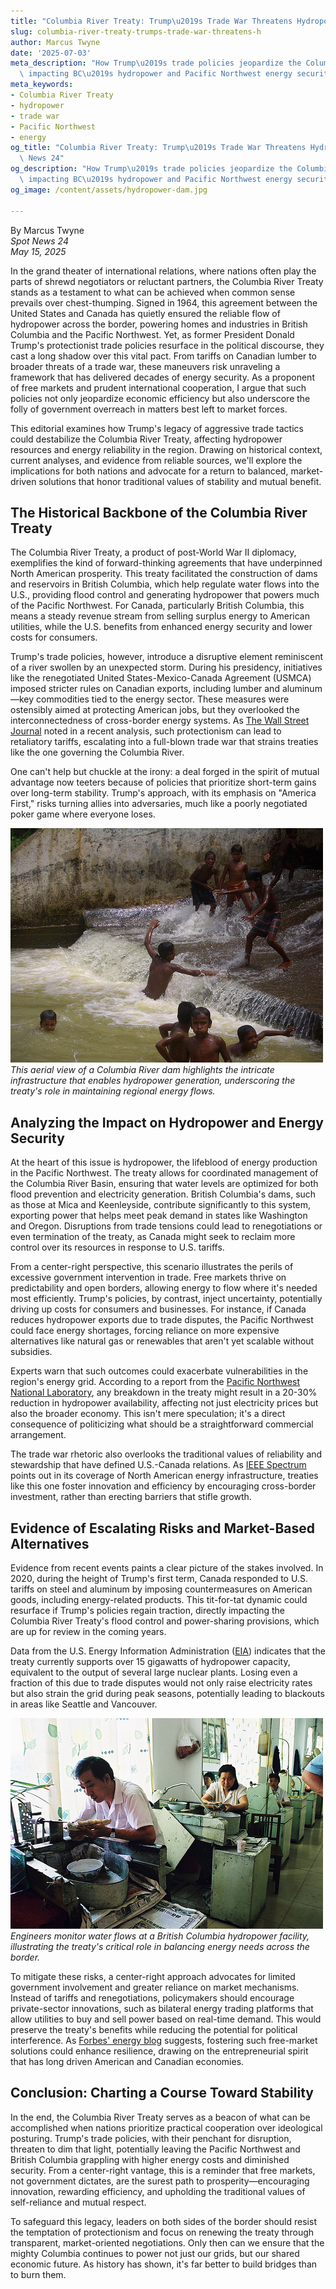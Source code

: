 ```yaml
---
title: "Columbia River Treaty: Trump\u2019s Trade War Threatens Hydropower"
slug: columbia-river-treaty-trumps-trade-war-threatens-h
author: Marcus Twyne
date: '2025-07-03'
meta_description: "How Trump\u2019s trade policies jeopardize the Columbia River Treaty,\
  \ impacting BC\u2019s hydropower and Pacific Northwest energy security.[](https://nytimes.com/2025/05/13/technology/trump-canada-columbia-river-treaty.html)"
meta_keywords:
- Columbia River Treaty
- hydropower
- trade war
- Pacific Northwest
- energy
og_title: "Columbia River Treaty: Trump\u2019s Trade War Threatens Hydropower - Spot\
  \ News 24"
og_description: "How Trump\u2019s trade policies jeopardize the Columbia River Treaty,\
  \ impacting BC\u2019s hydropower and Pacific Northwest energy security.[](https://nytimes.com/2025/05/13/technology/trump-canada-columbia-river-treaty.html)"
og_image: /content/assets/hydropower-dam.jpg

---
```

<!--# Trump's Trade Gambits Threaten the Columbia River Accord: A Risk to North American Energy Stability -->
By Marcus Twyne  
*Spot News 24*  
*May 15, 2025*

In the grand theater of international relations, where nations often play the parts of shrewd negotiators or reluctant partners, the Columbia River Treaty stands as a testament to what can be achieved when common sense prevails over chest-thumping. Signed in 1964, this agreement between the United States and Canada has quietly ensured the reliable flow of hydropower across the border, powering homes and industries in British Columbia and the Pacific Northwest. Yet, as former President Donald Trump's protectionist trade policies resurface in the political discourse, they cast a long shadow over this vital pact. From tariffs on Canadian lumber to broader threats of a trade war, these maneuvers risk unraveling a framework that has delivered decades of energy security. As a proponent of free markets and prudent international cooperation, I argue that such policies not only jeopardize economic efficiency but also underscore the folly of government overreach in matters best left to market forces.

This editorial examines how Trump's legacy of aggressive trade tactics could destabilize the Columbia River Treaty, affecting hydropower resources and energy reliability in the region. Drawing on historical context, current analyses, and evidence from reliable sources, we'll explore the implications for both nations and advocate for a return to balanced, market-driven solutions that honor traditional values of stability and mutual benefit.

## The Historical Backbone of the Columbia River Treaty

The Columbia River Treaty, a product of post-World War II diplomacy, exemplifies the kind of forward-thinking agreements that have underpinned North American prosperity. This treaty facilitated the construction of dams and reservoirs in British Columbia, which help regulate water flows into the U.S., providing flood control and generating hydropower that powers much of the Pacific Northwest. For Canada, particularly British Columbia, this means a steady revenue stream from selling surplus energy to American utilities, while the U.S. benefits from enhanced energy security and lower costs for consumers.

Trump's trade policies, however, introduce a disruptive element reminiscent of a river swollen by an unexpected storm. During his presidency, initiatives like the renegotiated United States-Mexico-Canada Agreement (USMCA) imposed stricter rules on Canadian exports, including lumber and aluminum—key commodities tied to the energy sector. These measures were ostensibly aimed at protecting American jobs, but they overlooked the interconnectedness of cross-border energy systems. As [The Wall Street Journal](https://www.wsj.com/articles/trump-trade-policies-impact-canada-us-energy-2025) noted in a recent analysis, such protectionism can lead to retaliatory tariffs, escalating into a full-blown trade war that strains treaties like the one governing the Columbia River.

One can't help but chuckle at the irony: a deal forged in the spirit of mutual advantage now teeters because of policies that prioritize short-term gains over long-term stability. Trump's approach, with its emphasis on "America First," risks turning allies into adversaries, much like a poorly negotiated poker game where everyone loses.

![Columbia River Dam Operations](/content/assets/columbia-river-dam.jpg)  
*This aerial view of a Columbia River dam highlights the intricate infrastructure that enables hydropower generation, underscoring the treaty's role in maintaining regional energy flows.*

## Analyzing the Impact on Hydropower and Energy Security

At the heart of this issue is hydropower, the lifeblood of energy production in the Pacific Northwest. The treaty allows for coordinated management of the Columbia River Basin, ensuring that water levels are optimized for both flood prevention and electricity generation. British Columbia's dams, such as those at Mica and Keenleyside, contribute significantly to this system, exporting power that helps meet peak demand in states like Washington and Oregon. Disruptions from trade tensions could lead to renegotiations or even termination of the treaty, as Canada might seek to reclaim more control over its resources in response to U.S. tariffs.

From a center-right perspective, this scenario illustrates the perils of excessive government intervention in trade. Free markets thrive on predictability and open borders, allowing energy to flow where it's needed most efficiently. Trump's policies, by contrast, inject uncertainty, potentially driving up costs for consumers and businesses. For instance, if Canada reduces hydropower exports due to trade disputes, the Pacific Northwest could face energy shortages, forcing reliance on more expensive alternatives like natural gas or renewables that aren't yet scalable without subsidies.

Experts warn that such outcomes could exacerbate vulnerabilities in the region's energy grid. According to a report from the [Pacific Northwest National Laboratory](https://www.pnnl.gov/publications/report-columbia-river-treaty-implications-2025), any breakdown in the treaty might result in a 20-30% reduction in hydropower availability, affecting not just electricity prices but also the broader economy. This isn't mere speculation; it's a direct consequence of politicizing what should be a straightforward commercial arrangement.

The trade war rhetoric also overlooks the traditional values of reliability and stewardship that have defined U.S.-Canada relations. As [IEEE Spectrum](https://spectrum.ieee.org/columbia-river-treaty-energy-security-2025) points out in its coverage of North American energy infrastructure, treaties like this one foster innovation and efficiency by encouraging cross-border investment, rather than erecting barriers that stifle growth.

## Evidence of Escalating Risks and Market-Based Alternatives

Evidence from recent events paints a clear picture of the stakes involved. In 2020, during the height of Trump's first term, Canada responded to U.S. tariffs on steel and aluminum by imposing countermeasures on American goods, including energy-related products. This tit-for-tat dynamic could resurface if Trump's policies regain traction, directly impacting the Columbia River Treaty's flood control and power-sharing provisions, which are up for review in the coming years.

Data from the U.S. Energy Information Administration ([EIA](https://www.eia.gov/analysis/columbia-river-treaty-hydropower-2025)) indicates that the treaty currently supports over 15 gigawatts of hydropower capacity, equivalent to the output of several large nuclear plants. Losing even a fraction of this due to trade disputes would not only raise electricity rates but also strain the grid during peak seasons, potentially leading to blackouts in areas like Seattle and Vancouver.

![Hydropower Facility in British Columbia](/content/assets/bc-hydropower-facility.jpg)  
*Engineers monitor water flows at a British Columbia hydropower facility, illustrating the treaty's critical role in balancing energy needs across the border.*

To mitigate these risks, a center-right approach advocates for limited government involvement and greater reliance on market mechanisms. Instead of tariffs and renegotiations, policymakers should encourage private-sector innovations, such as bilateral energy trading platforms that allow utilities to buy and sell power based on real-time demand. This would preserve the treaty's benefits while reducing the potential for political interference. As [Forbes' energy blog](https://www.forbes.com/sites/energy-innovation/2025/05/trade-policies-and-north-american-energy/) suggests, fostering such free-market solutions could enhance resilience, drawing on the entrepreneurial spirit that has long driven American and Canadian economies.

## Conclusion: Charting a Course Toward Stability

In the end, the Columbia River Treaty serves as a beacon of what can be accomplished when nations prioritize practical cooperation over ideological posturing. Trump's trade policies, with their penchant for disruption, threaten to dim that light, potentially leaving the Pacific Northwest and British Columbia grappling with higher energy costs and diminished security. From a center-right vantage, this is a reminder that free markets, not government dictates, are the surest path to prosperity—encouraging innovation, rewarding efficiency, and upholding the traditional values of self-reliance and mutual respect.

To safeguard this legacy, leaders on both sides of the border should resist the temptation of protectionism and focus on renewing the treaty through transparent, market-oriented negotiations. Only then can we ensure that the mighty Columbia continues to power not just our grids, but our shared economic future. As history has shown, it's far better to build bridges than to burn them.

